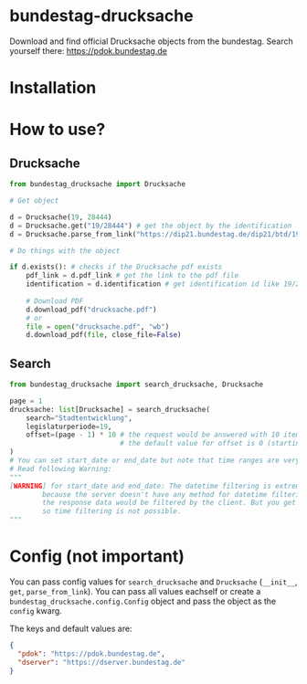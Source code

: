 # bundestag-drucksache

Download and find official Drucksache objects from the bundestag. Search yourself there: https://pdok.bundestag.de

# Installation

# How to use?

## Drucksache
```python
from bundestag_drucksache import Drucksache

# Get object

d = Drucksache(19, 28444)
d = Drucksache.get("19/28444") # get the object by the identification
d = Drucksache.parse_from_link("https://dip21.bundestag.de/dip21/btd/19/284/1928444.pdf") # parse object by the link

# Do things with the object

if d.exists(): # checks if the Drucksache pdf exists
    pdf_link = d.pdf_link # get the link to the pdf file
    identification = d.identification # get identification id like 19/28444
    
    # Download PDF
    d.download_pdf("drucksache.pdf")
    # or 
    file = open("drucksache.pdf", "wb")
    d.download_pdf(file, close_file=False)
```

## Search

```python
from bundestag_drucksache import search_drucksache, Drucksache

page = 1
drucksache: list[Drucksache] = search_drucksache(
    search="Stadtentwicklung",
    legislaturperiode=19,
    offset=(page - 1) * 10 # the request would be answered with 10 items, so you need 10 as offset for page 2.
                           # the default value for offset is 0 (starting offset).
)
# You can set start_date or end_date but note that time ranges are very unsafe.
# Read following Warning:
"""
[WARNING] for start_date and end_date: The datetime filtering is extremely unsafe,
        because the server doesn't have any method for datetime filtering,
        the response data would be filtered by the client. But you get only the first 10 elements,
        so time filtering is not possible.
"""
```

# Config (not important)

You can pass config values for `search_drucksache` and `Drucksache` (`__init__`, `get`, `parse_from_link`).
You can pass all values eachself or create a `bundestag_drucksache.config.Config` object and pass the object
as the `config` kwarg.

The keys and default values are:
```json
{
  "pdok": "https://pdok.bundestag.de",
  "dserver": "https://dserver.bundestag.de"
}
```